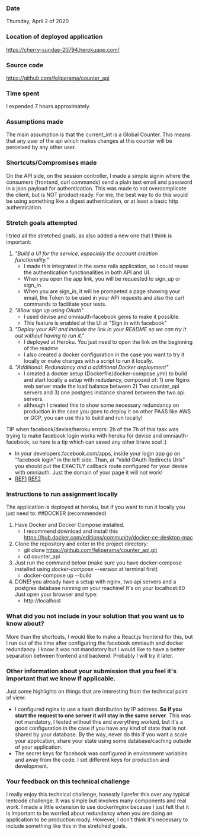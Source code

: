 ### Date
Thursday, April 2 of 2020
### Location of deployed application
https://cherry-sundae-20794.herokuapp.com/

### Source code
https://github.com/feliperama/counter_api

### Time spent
I expended 7 hours approximately.

### Assumptions made
The main assumption is that the current_int is a Global Counter. This means that any user of the api which makes changes at this counter will be perceived by any other user.

### Shortcuts/Compromises made
On the API side, on the session controller, I made a simple signin where the consumers (frontend, curl commands) send a plain text email and password in a json payload for authentication. This was made to not overcomplicate the client, but is NOT product ready. For me, the best way to do this would be using something like a digest authentication, or at least a basic http authentication. 

### Stretch goals attempted
I tried all the stretched goals, as also added a new one that I think is important:
1. _"Build a UI for the service, especially the account creation functionality."_
    * I made this integrated in the same rails application, so I could reuse the authentication functionalities in both API and UI.
    * When you open the app link, you will be requested to sign_up or sign_in.
    * When you are sign_in, it will be prompeted a page showing your email, the Token to be used in your API requests and also the curl commands to facilitate your tests.
2. _"Allow sign up using OAuth"_
    * I used devise and omniauth-facebook gems to make it possible.
    * This feature is enabled at the UI at "Sign in with facebook"
3. _"Deploy your API and include the link in your README so we can try it out without having to run it."_
     * I deployed at Heroku. You just need to open the link on the beginning of the readme
     * I also created a docker configuration in the case you want to try it locally or make changes with a script to run it locally.
4. _"Additional: Redundancy and a additional Docker deployment"_
     * I created a docker setup (Dockerfile/docker-compose.yml) to build and start locally a setup with redudancy, composed of: 1) one Nginx web server made the load balance between 2) Two counter_api servers and 3) one postgres instance shared between the two api servers.
     * although I created this to show some necessary redundancy on production in the case you goes to deploy it on other PAAS like AWS or GCP, you can use this to build and run locally!

TIP when facebook/devise/heroku errors: 2h of the 7h of this task was trying to make facebook login works with heroku for devise and omniauth-facebook, so here is a tip which can saved any other brave soul :)
* In your developers.facebook.com/apps, inside your login app go on “facebook login” in the left side. Than, at “Valid OAuth Redirects Urls” you should put the EXACTLY callback route configured for your devise with omniauth. Just the domain of your page it will not work!
* [REF1](https://wp-native-articles.com/blog/news/how-to-fix-facebook-apps-error-cant-load-url-domain-url-isnt-included-apps-domains/) [REF2](https://www.youtube.com/watch?v=mdhubrzV5y8)

### Instructions to run assignment locally
The application is deployed at heroku, but if you want to run it locally you just need to:
##DOCKER (recommended)
1. Have Docker and Docker Compose installed.
   * I recommend download and install this https://hub.docker.com/editions/community/docker-ce-desktop-mac
3. Clone the repository and enter in the project directory:
   * git clone https://github.com/feliperama/counter_api.git
   * cd counter_api
2. Just run the command below (make sure you have docker-compose installed using _docker-compose --version_ at terminal first)
   * docker-compose up --build
3. DONE! you already have a setup with nginx, two api servers and a postgres database running on your machine! It's on your localhost:80 Just open your browser and type:
   * http://localhost
### What did you not include in your solution that you want us to know about?
More than the shortcuts, I would like to make a React.js frontend for this, but I run out of the time after configuring the facebook omniauth and docker redundancy. I know it was not mandatory but I would like to have a better separation between frontend and backend. Probably I will try it later.

### Other information about your submission that you feel it's important that we know if applicable.
Just some highlights on things that are interesting from the technical point of view:
* I configured nginx to use a hash distribution by IP address. **So if you start the request to one server it will stay in the same server**. This was not mandatory, I tested without this and everything worked, but it's a good configuration in the case if you have any kind of state that is not shared by your database.  By the way, never do this if you want a scale your application, share your state using some database/caching outside of your application.
* The secret keys for facebook was configured in environment variables and away from the code. I set different keys for production and development.

### Your feedback on this technical challenge
I really enjoy this technical challenge, honestly I prefer this over any typical leetcode challenge. It was simple but involves many components and real work. I made a little extension to use docker/nginx because I just felt that it is important to be worried about redundancy when you are doing an application to be production ready. However, I don't think it's necessary to include something like this in the stretched goals.

